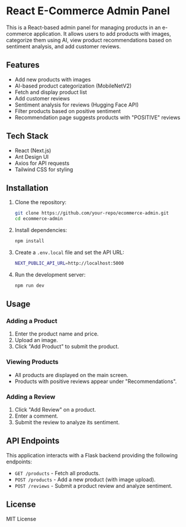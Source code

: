# React E-Commerce Admin Panel

This is a React-based admin panel for managing products in an e-commerce application. It allows users to add products with images, categorize them using AI, view product recommendations based on sentiment analysis, and add customer reviews.

## Features
- Add new products with images
- AI-based product categorization (MobileNetV2)
- Fetch and display product list
- Add customer reviews
- Sentiment analysis for reviews (Hugging Face API)
- Filter products based on positive sentiment
- Recommendation page suggests products with "POSITIVE" reviews

## Tech Stack
- React (Next.js)
- Ant Design UI
- Axios for API requests
- Tailwind CSS for styling

## Installation

1. Clone the repository:
   ```sh
   git clone https://github.com/your-repo/ecommerce-admin.git
   cd ecommerce-admin
   ```

2. Install dependencies:
   ```sh
   npm install
   ```

3. Create a `.env.local` file and set the API URL:
   ```sh
   NEXT_PUBLIC_API_URL=http://localhost:5000
   ```

4. Run the development server:
   ```sh
   npm run dev
   ```

## Usage

### Adding a Product
1. Enter the product name and price.
2. Upload an image.
3. Click "Add Product" to submit the product.

### Viewing Products
- All products are displayed on the main screen.
- Products with positive reviews appear under "Recommendations".

### Adding a Review
1. Click "Add Review" on a product.
2. Enter a comment.
3. Submit the review to analyze its sentiment.

## API Endpoints
This application interacts with a Flask backend providing the following endpoints:

- `GET /products` - Fetch all products.
- `POST /products` - Add a new product (with image upload).
- `POST /reviews` - Submit a product review and analyze sentiment.

## License
MIT License

